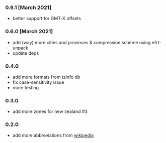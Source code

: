 ### 0.6.1 [March 2021]
- better support for GMT-X offsets

### 0.6.0 [March 2021]
- add (way) more cities and provinces & compression scheme using efrt-unpack
- update deps

### 0.4.0
- add more formats from tzinfo db
- fix case-sensitivity issue
- more testing

### 0.3.0
- add more zones for new zealand #3

### 0.2.0

- add more abbreviations from [wikipedia](https://En.wikipedia.org/Wiki/List_Of_Time_Zone_Abbreviations)
